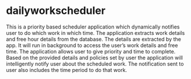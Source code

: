 # dailyworkscheduler


This is a priority based scheduler application which dynamically notifies user to do which work in which time.
The application extracts work details and free hour details from the database. The details are extracted by the app. It will run in background to access the user’s work details and free time. The application allows user to give priority and time to complete. Based on the provided details and policies set by user the application will intelligently notify user about the scheduled work. The notification sent to user also includes the time period to do that work.
